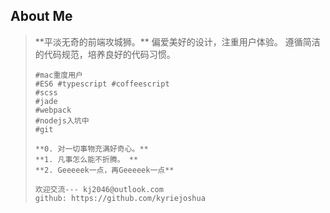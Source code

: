 ##	About Me

<blockquote>
	**平淡无奇的前端攻城狮。**
	偏爱美好的设计，注重用户体验。
	遵循简洁的代码规范，培养良好的代码习惯。
	
	#mac重度用户
	#ES6 #typescript #coffeescript
	#scss
	#jade
	#webpack
	#nodejs入坑中
	#git
	
	**0. 对一切事物充满好奇心。**
	**1. 凡事怎么能不折腾。 **
	**2. Geeeeek一点，再Geeeeek一点**
	
	欢迎交流--- kj2046@outlook.com
	github: https://github.com/kyriejoshua

</blockquote>


